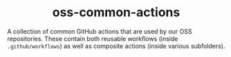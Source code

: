 <h1 align="center" style="margin-top: 0px;">oss-common-actions</h1>

A collection of common GitHub actions that are used by our OSS repositories.
These contain both reusable workflows (inside `.github/workflows`) as well as composite actions (inside various subfolders).